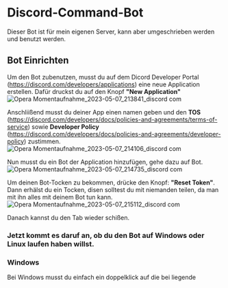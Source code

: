 # Discord-Command-Bot
Dieser Bot ist für mein eigenen Server, kann aber umgeschrieben werden und benutzt werden.

## Bot Einrichten

Um den Bot zubenutzen, musst du auf dem Dicord Developer Portal (https://discord.com/developers/applications) eine neue Application erstellen.
Dafür druckst du auf den Knopf __"New Application"__
![Opera Momentaufnahme_2023-05-07_213841_discord com](https://user-images.githubusercontent.com/98546933/236699138-2125fd6e-71ab-4d40-a76c-9aaf82049cd1.png)

Anschliißend musst du deiner App einen namen geben und den **TOS** (https://discord.com/developers/docs/policies-and-agreements/terms-of-service) sowie **Developer Policy** (https://discord.com/developers/docs/policies-and-agreements/developer-policy) zustimmen.
![Opera Momentaufnahme_2023-05-07_214106_discord com](https://user-images.githubusercontent.com/98546933/236699342-01d16e6c-bf61-4499-bcab-6d53f87e6cea.png)

Nun musst du ein Bot der Application hinzufügen, gehe dazu auf Bot.![Opera Momentaufnahme_2023-05-07_214735_discord com](https://user-images.githubusercontent.com/98546933/236699652-398d7af7-e5db-4545-b10b-646e58a327a1.png)

Um deinen Bot-Tocken zu bekommen, drücke den Knopf: __"Reset Token"__. Dann erhälst du ein Tocken, disen solltest du mit niemanden teilen, da man mit ihn alles mit deinem Bot tun kann.
![Opera Momentaufnahme_2023-05-07_215112_discord com](https://user-images.githubusercontent.com/98546933/236699883-4d0664ff-47ec-4287-94de-d7ed08470fd5.png)

Danach kannst du den Tab wieder schißen.
### Jetzt kommt es daruf an, ob du den Bot auf Windows oder Linux laufen haben willst.

### **Windows**
Bei Windows musst du einfach ein doppelklick auf die bei liegende 
